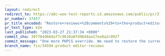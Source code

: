 ```yaml
---
layout: redirect
redirect_to: https://a8c-woo-test-reports.s3.amazonaws.com/public/pr/37457/e2e/index.html
pr_number: 37457
pr_title_encoded: "Restore+reviews+%28comments%29+to+the+product+editor"
pr_test_type: e2e
last_published: "2023-03-27 21:37:34 +0000"
commit_sha: 39f764d664af7c9610a8fd98d4aa17ea9a2c9927
commit_message: "One more PHPCS override. We need to restore the current screen obj."
branch_name: fix/34594-product-editor-reviews
---
```

